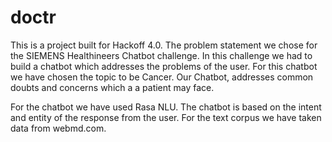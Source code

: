 # doctr

This is a project built for Hackoff 4.0. The problem statement we
 chose for the SIEMENS Healthineers Chatbot challenge. In this challenge
 we had to build a chatbot which addresses the problems of the user. For this chatbot 
 we have chosen the topic to be Cancer. Our Chatbot, addresses common doubts and concerns
 which a a patient may face.
 
For the chatbot we have used Rasa NLU. The chatbot is based on the intent and entity of the response
from the user. For the text corpus we have taken data from webmd.com.

